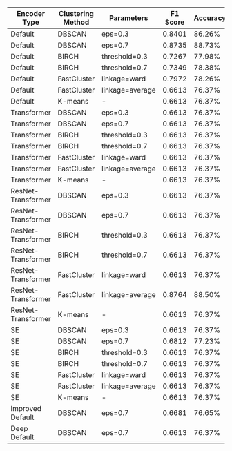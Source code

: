 | **Encoder Type** | **Clustering Method** | **Parameters** | **F1 Score** | **Accuracy** |
|-----------------|----------------------|----------------|--------------|--------------|
| Default | DBSCAN | eps=0.3 | 0.8401 | 86.26% |
| Default | DBSCAN | eps=0.7 | 0.8735 | 88.73% |
| Default | BIRCH | threshold=0.3 | 0.7267 | 77.98% |
| Default | BIRCH | threshold=0.7 | 0.7349 | 78.38% |
| Default | FastCluster | linkage=ward | 0.7972 | 78.26% |
| Default | FastCluster | linkage=average | 0.6613 | 76.37% |
| Default | K-means | - | 0.6613 | 76.37% |
| Transformer | DBSCAN | eps=0.3 | 0.6613 | 76.37% |
| Transformer | DBSCAN | eps=0.7 | 0.6613 | 76.37% |
| Transformer | BIRCH | threshold=0.3 | 0.6613 | 76.37% |
| Transformer | BIRCH | threshold=0.7 | 0.6613 | 76.37% |
| Transformer | FastCluster | linkage=ward | 0.6613 | 76.37% |
| Transformer | FastCluster | linkage=average | 0.6613 | 76.37% |
| Transformer | K-means | - | 0.6613 | 76.37% |
| ResNet-Transformer | DBSCAN | eps=0.3 | 0.6613 | 76.37% |
| ResNet-Transformer | DBSCAN | eps=0.7 | 0.6613 | 76.37% |
| ResNet-Transformer | BIRCH | threshold=0.3 | 0.6613 | 76.37% |
| ResNet-Transformer | BIRCH | threshold=0.7 | 0.6613 | 76.37% |
| ResNet-Transformer | FastCluster | linkage=ward | 0.6613 | 76.37% |
| ResNet-Transformer | FastCluster | linkage=average | 0.8764 | 88.50% |
| ResNet-Transformer | K-means | - | 0.6613 | 76.37% |
| SE | DBSCAN | eps=0.3 | 0.6613 | 76.37% |
| SE | DBSCAN | eps=0.7 | 0.6812 | 77.23% |
| SE | BIRCH | threshold=0.3 | 0.6613 | 76.37% |
| SE | BIRCH | threshold=0.7 | 0.6613 | 76.37% |
| SE | FastCluster | linkage=ward | 0.6613 | 76.37% |
| SE | FastCluster | linkage=average | 0.6613 | 76.37% |
| SE | K-means | - | 0.6613 | 76.37% |
| Improved Default | DBSCAN | eps=0.7 | 0.6681 | 76.65% |
| Deep Default | DBSCAN | eps=0.7 | 0.6613 | 76.37% |
